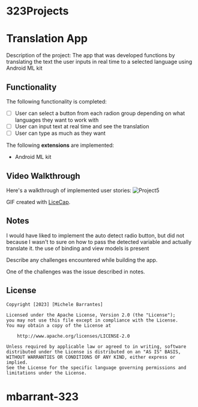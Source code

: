 # 323Projects
# Translation App

Description of the project:
The app that was developed functions by translating the text the user inputs in real time to a selected language using Android ML kit
## Functionality 


The following functionality is completed:

* [ ] User can select a button from each radion group depending on what languages they want to work with
* [ ] User can input text at real time and see the translation
* [ ] User can type as much as they want

The following **extensions** are implemented:

* Android ML kit

## Video Walkthrough

Here's a walkthrough of implemented user stories:
![Project5](https://github.com/m1chele11/323Projects/assets/143828201/39716587-7964-4928-a8d5-148b96bcb464)




GIF created with [LiceCap](http://www.cockos.com/licecap/).

## Notes
I would have liked to implement the auto detect radio button, but did not because I wasn't to sure on how to pass the detected variable and actually translate it. the use of binding and view models is present

Describe any challenges encountered while building the app.

One of the challenges was the issue described in notes. 

## License

    Copyright [2023] [Michele Barrantes]

    Licensed under the Apache License, Version 2.0 (the "License");
    you may not use this file except in compliance with the License.
    You may obtain a copy of the License at

        http://www.apache.org/licenses/LICENSE-2.0

    Unless required by applicable law or agreed to in writing, software
    distributed under the License is distributed on an "AS IS" BASIS,
    WITHOUT WARRANTIES OR CONDITIONS OF ANY KIND, either express or implied.
    See the License for the specific language governing permissions and
    limitations under the License.
# mbarrant-323
